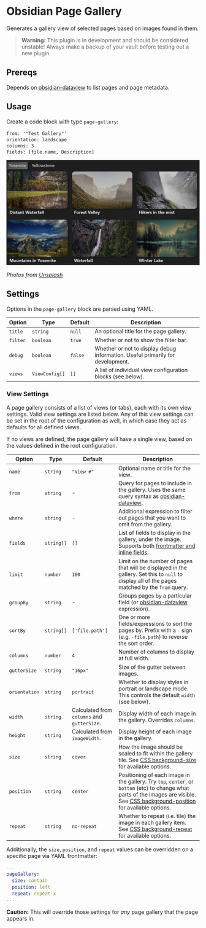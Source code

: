 # Obsidian Page Gallery

Generates a gallery view of selected pages based on images found in them.

> **Warning:** This plugin is in development and should be
> considered unstable! Always make a backup of your vault before testing out a new plugin.

## Prereqs

Depends on [obsidian-dataview](https://github.com/blacksmithgu/obsidian-dataview)
to list pages and page metadata.

## Usage

Create a code block with type `page-gallery`:

```page-gallery
from: '"Test Gallery"'
orientation: landscape
columns: 3
fields: [file.name, Description]
```
![Example of the page-gallery plugin in use](./docs/example.png)

*Photos from [Unsplash](https://unsplash.com/)*

## Settings

Options in the `page-gallery` block are parsed using YAML.

| Option   | Type           | Default | Description |
|----------|----------------|---------|-------------|
| `title`  | `string`       | `null`  | An optional title for the page gallery. |
| `filter` | `boolean`      | `true`  | Whether  or  not to show the filter bar. |
| `debug`  | `boolean`      | `false` | Whether or not to display debug information. Useful primarily for development. |
| `views`  | `ViewConfig[]` | `[]`    | A list of individual view configuration blocks (see below). |

### View Settings

A page gallery consists of a list of views (or tabs), each with its own view
settings. Valid view settings are listed below. Any of this view settings can
be set in the root of the configuration as well, in which case they act as
defaults for all defined views.

If no views are defined, the page gallery will have a single view, based on the
values defined in the root configuration.

| Option | Type | Default | Description |
|--------|------|---------|-------------|
| `name` | `string` | `"View #"` | Optional name or title for the view. |
| `from` | `string` | - | Query for pages to include in the gallery. Uses the same query syntax as [obsidian-dataview](https://github.com/blacksmithgu/obsidian-dataview). |
| `where` | `string` | - | Additional expression to filter out pages that you want to omit from the gallery. |
| `fields` | `string[]` | `[]` | List of fields to display in the gallery, under the image. Supports both [frontmatter and inline fields](https://blacksmithgu.github.io/obsidian-dataview/data-annotation/). |
| `limit` | `number`    | `100` | Limit on the number of pages that will be displayed in the gallery. Set this to `null` to display all of the pages matched by the `from` query. |
| `groupBy` |`string` | - | Groups pages by a particular field (or [obsidian-dataview](https://github.com/blacksmithgu/obsidian-dataview) expression). |
| `sortBy` | `string[]` | `['file.path']` | One or more fields/expressions to sort the pages by. Prefix with a `-` sign (e.g. `-file.path`) to reverse the sort order. |
| `columns` | `number` | `4` | Number of columns to display at full width. |
| `gutterSize` | `string` | `"16px"` | Size of the gutter between images. |
| `orientation` | `string` | `portrait` | Whether to display styles in portrait or landscape mode. This controls the default `width` (see below). |
| `width` | `string` | Calculated from `columns` and `gutterSize`. | Display width of each image in the gallery. Overrides `columns`. |
| `height` | `string` | Calculated from `imageWidth`. | Display height of each image in the gallery. |
| `size` | `string` | `cover` |How the image should be scaled to fit within the gallery tile. See [CSS background-size](https://developer.mozilla.org/en-US/docs/Web/CSS/background-size) for available options.|
| `position` | `string` | `center` |Positioning of each image in the gallery. Try `top`, `center`, or `bottom` (etc) to change what parts of the images are visible. See [CSS background-position](https://developer.mozilla.org/en-US/docs/Web/CSS/background-position) for available options.|
| `repeat` | `string` | `no-repeat` | Whether to repeat (i.e. tile) the image in each gallery item. See [CSS background-repeat](https://developer.mozilla.org/en-US/docs/Web/CSS/background-repeat) for available options. |

Additionally, the `size`, `position`, and `repeat` values can be overridden on
a specific page via YAML frontmatter:

```yaml
---
pageGallery:
  size: contain
  position: left
  repeat: repeat-x
---
```

**Caution:** This will override those settings for *any* page gallery that the
page appears in.
